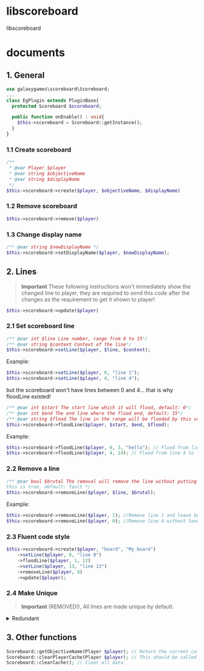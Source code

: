 # libscoreboard
libscoreboard
# documents
## 1. General
```php
use galaxygames\scoreboard\Scoreboard;
...
class EgPlugin extends PluginBase{
  protected Scoreboard $scoreboard;

  public function onEnable() : void{
    $this->scoreboard = Scoreboard::getInstance();
  }
}
```

### 1.1 Create scoreboard
```php
/**
 * @var Player $player
 * @var string $objectiveName
 * @var string $displayName
 */
$this->scoreboard->create($player, $objectiveName, $displayName)
```
### 1.2 Remove scoreboard
```php
$this->scoreboard->remove($player)
```
### 1.3 Change display name
```php
/** @var string $newDisplayName */
$this->scoreboard->setDisplayName($player, $newDisplayName);
```
## 2. Lines
> **Important**
> These following instructions won't immediately show the changed line to player, they are required to send this code after the changes as the requirement to get it shown to player!<br>
```php
$this->scoreboard->update($player)
```
### 2.1 Set scoreboard line
```php
/** @var int $line Line number, range from 0 to 15*/
/** @var string $context Context of the line*/
$this->scoreboard->setLine($player, $line, $context);
```
Example:
```php
$this->scoreboard->setLine($player, 0, "line 1");
$this->scoreboard->setLine($player, 4, "line 4");
```
but the scoreboard won't have lines between 0 and 4... that is why floodLine existed!
```php
/** @var int $start The start line which it will flood, default: 0*/
/** @var int $end The end line where the flood end, default: 15*/
/** @var string $flood The line in the range will be flooded by this value, default: ""*/
$this->scoreboard->floodLine($player, $start, $end, $flood);
```
Example:
```php
$this->scoreboard->floodLine($player, 0, 3, "hello"); // Flood from line 0 to line 3 with "hello"
$this->scoreboard->floodLine($player, 4, 14); // Flood from line 4 to line 14 with empty line
```
### 2.2 Remove a line
```php
/** @var bool $brutal The removal will remove the line without putting an empty line if
this is true, default: fault */
$this->scoreboard->removeLine($player, $line, $brutal);
```
Example:
```php
$this->scoreboard->removeLine($player, 1); //Remove line 1 and leave behind an empty line
$this->scoreboard->removeLine($player, 0); //Remove line 0 without leave behind an empty line
```
### 2.3 Fluent code style
```php
$this->scoreboard->create($player, "board", "My board")
    ->setLine($player, 0, "line 0")
    ->floodLine($player, 1, 12)
    ->setLine($player, 13, "line 13")
    ->removeLine($player, 9)
    ->update($player);
```
### 2.4 Make Unique
> **Important**
> (REMOVED!), All lines are made unique by default.
> 
<details> <summary>Redundant</summary>

Because each lines must have a unique context, if you put a set of two lines with the same context it will fail...
To solve this, use `Scoreboard::makeUnique`

```php
$this->scoreboard->create($player, "board", "My board")
    ->setLine($player, 0, Scoreboard::makeUnique(0, "unique"))
    ->setLine($player, 1, Scoreboard::makeUnique(0, "unique"))
    ->setLine($player, 2, Scoreboard::makeUnique(0, ""))
    ->setLine($player, 3, Scoreboard::makeUnique(0, ""));
```
![image](https://github.com/GalaxyGamesMC/libscoreboard/assets/54394881/95a63a13-0af1-4b84-8341-b7b287f0be5d)
->
![image](https://github.com/GalaxyGamesMC/libscoreboard/assets/54394881/e8f1df6e-c1f2-4761-bade-f765e3fdc841)
</details>

## 3. Other functions

```php
Scoreboard::getObjectiveName(Player $player); // Return the current color's name of a player
Scoreboard::clearPlayerCache(Player $player); // This should be called when player left the server
Scoreboard::clearCache(); // Clear all data
```